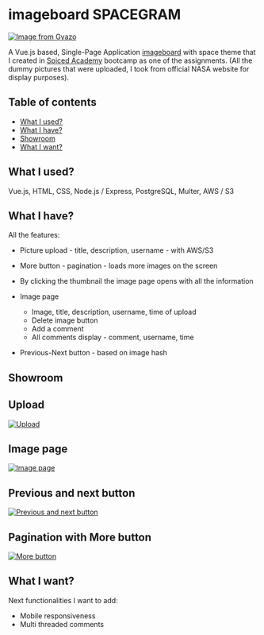 # imageboard SPACEGRAM

[![Image from Gyazo](https://i.gyazo.com/ecdd7005596c2a173a1f9dcd4be26d0b.gif)](https://gyazo.com/ecdd7005596c2a173a1f9dcd4be26d0b)

A Vue.js based, Single-Page Application [imageboard](https://medium.com/praytellagency/chanthropology-the-japanese-origins-of-imageboard-culture-60ffb3f5ff15) with space theme that I created in [Spiced Academy](https://www.spiced-academy.com/) bootcamp as one of the assignments.
(All the dummy pictures that were uploaded, I took from official NASA website for display purposes).

## Table of contents

-   [What I used?](#what-i-used)
-   [What I have?](#what-i-have)
-   [Showroom](#showroom)
-   [What I want?](#what-i-want)

## What I used? <a name="what-i-used"></a>

Vue.js, HTML, CSS, Node.js / Express, PostgreSQL, Multer, AWS / S3

## What I have? <a name="what-i-have"></a>

All the features:

-   Picture upload - title, description, username - with AWS/S3
-   More button - pagination - loads more images on the screen
-   By clicking the thumbnail the image page opens with all the information
-   Image page

    -   Image, title, description, username, time of upload
    -   Delete image button
    -   Add a comment
    -   All comments display - comment, username, time

*   Previous-Next button - based on image hash

## <a name="showroom"></a>Showroom

## Upload

[![Upload](https://i.gyazo.com/8255e0a39912556d264a3366ed234ae5.gif)](https://gyazo.com/8255e0a39912556d264a3366ed234ae5)

## Image page

[![Image page](https://i.gyazo.com/5f323fe12bad512c4a38de86c7f1898a.png)](https://gyazo.com/5f323fe12bad512c4a38de86c7f1898a)

## Previous and next button

[![Previous and next button](https://i.gyazo.com/b7073167a8c6c709f71246d05836b53f.gif)](https://gyazo.com/b7073167a8c6c709f71246d05836b53f)

## Pagination with More button

[![More button](https://i.gyazo.com/bd0e0fba05cce8e603f5c8484efe6715.gif)](https://gyazo.com/bd0e0fba05cce8e603f5c8484efe6715)

## <a name="what-i-want"></a>What I want?

Next functionalities I want to add:

-   Mobile responsiveness
-   Multi threaded comments

